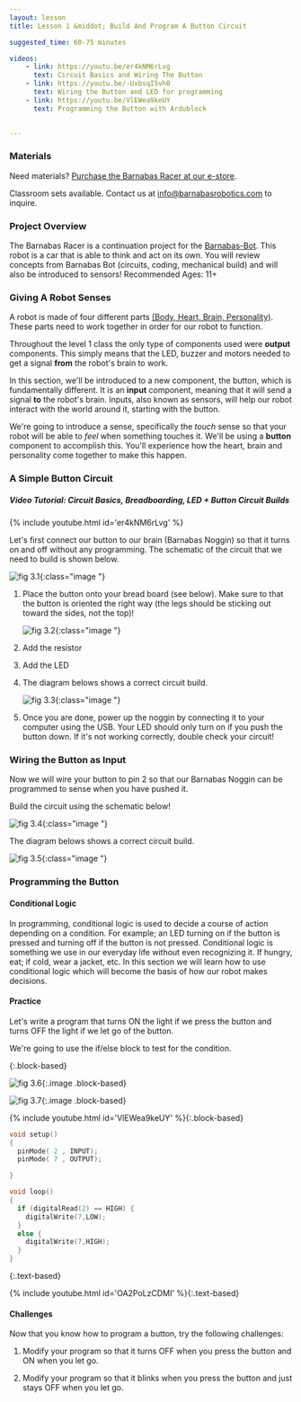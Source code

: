 ```yaml
---
layout: lesson
title: Lesson 1 &middot; Build And Program A Button Circuit

suggested_time: 60-75 minutes  

videos:
    - link: https://youtu.be/er4kNM6rLvg
      text: Circuit Basics and Wiring The Button
    - link: https://youtu.be/-UxbsqI5vh0
      text: Wiring the Button and LED for programming
    - link: https://youtu.be/VlEWea9keUY
      text: Programming the Button with Ardublock 
      

---
```


### Materials

Need materials?  [Purchase the Barnabas Racer at our e-store](https://shop.barnabasrobotics.com/collections/kits-1/products/barnabas-racer-kit).  

Classroom sets available.  Contact us at info@barnabasrobotics.com to inquire. 

### Project Overview

The Barnabas Racer is a continuation project for the [Barnabas-Bot](https://lessons.barnabasrobotics.com/bot_lessons_home/01/index.html). This robot is a car that is able to think and act on its own. You will review concepts from Barnabas Bot (circuits, coding, mechanical build) and will also be introduced to sensors!  Recommended Ages: 11+

### Giving A Robot Senses

A robot is made of four different parts [(Body, Heart, Brain, Personality)](https://lessons.barnabasrobotics.com/bot_lessons_home/01/index.html).  These parts need to work together in order for our robot to function.

Throughout the level 1 class the only type of components used were **output** components. This simply means that the LED, buzzer and motors needed to get a signal **from** the robot's brain to work. 

In this section, we'll be introduced to a new component, the button, which is fundamentally different. It is an **input** component, meaning that it will send a signal **to** the robot's brain. Inputs, also known as sensors, will help our robot interact with the world around it, starting with the button.

We're going to introduce a sense, specifically the *touch* sense so that your robot will be able to *feel* when something touches it.  We'll be using a **button** component to accomplish this.  You'll experience how the heart, brain and personality come together to make this happen.

### A Simple Button Circuit

##### Video Tutorial: Circuit Basics, Breadboarding, LED + Button Circuit Builds

{% include youtube.html id='er4kNM6rLvg' %}

Let's first connect our button to our brain (Barnabas Noggin) so that it turns on and off without any programming.   The schematic of the circuit that we need to build is shown below.

![fig 3.1](fig-3_1.png){:class="image "}

1. Place the button onto your bread board (see below).  Make sure to that the button is oriented the right way (the legs should be sticking out toward the sides, not the top)!

   ![fig 3.2](fig-3_2.png){:class="image "}

2. Add the resistor

3. Add the LED

4. The diagram belows shows a correct circuit build.

   ![fig 3.3](fig-3_3.png){:class="image "}

5. Once you are done, power up the noggin by connecting it to your computer using the USB.  Your LED should only turn on if you push the button down.  If it's not working correctly, double check your circuit! 


### Wiring the Button as Input

Now we will wire your button to pin 2 so that our Barnabas Noggin can be programmed to sense when you have pushed it. 

Build the circuit using the schematic below!

![fig 3.4](fig-3_4.png){:class="image "}

The diagram belows shows a correct circuit build.

![fig 3.5](fig-3_5.png){:class="image "}

### Programming the Button

#### Conditional Logic

In programming, conditional logic is used to decide a course of action depending on a condition. For example; an LED turning on if the button is pressed and turning off if the button is not pressed. Conditional logic is something we use in our everyday life without even recognizing it. If hungry, eat; if cold, wear a jacket, etc. In this section we will learn how to use conditional logic which will become the basis of how our robot makes decisions.

#### Practice

Let's write a program that turns ON the light if we press the button and turns OFF the light if we let go of the button.

We're going to use the if/else block to test for the condition.

{:.block-based}

![fig 3.6](fig-3_6.png){:.image .block-based}

![fig 3.7](fig-3_7.png){:.image .block-based}

{% include youtube.html id='VlEWea9keUY' %}{:.block-based}

```c
void setup()
{
  pinMode( 2 , INPUT);
  pinMode( 7 , OUTPUT);

}

void loop()
{
  if (digitalRead(2) == HIGH) {
    digitalWrite(7,LOW);
  }
  else {
    digitalWrite(7,HIGH);
  }
}
```
{:.text-based}

{% include youtube.html id='OA2PoLzCDMI' %}{:.text-based}

#### Challenges

Now that you know how to program a button, try the following challenges:  

1. Modify your program so that it turns OFF when you press the button and ON when you let go.

2. Modify your program so that it blinks when you press the button and just stays OFF when you let go.

   